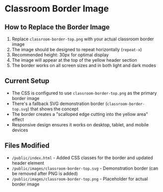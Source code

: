 # Classroom Border Image

## How to Replace the Border Image

1. Replace `classroom-border-top.png` with your actual classroom border image
2. The image should be designed to repeat horizontally (`repeat-x`)
3. Recommended height: 30px for optimal display
4. The image will appear at the top of the yellow header section
5. The border works on all screen sizes and in both light and dark modes

## Current Setup

- The CSS is configured to use `classroom-border-top.png` as the primary border image
- There's a fallback SVG demonstration border (`classroom-border-top.svg`) that shows the concept
- The border creates a "scalloped edge cutting into the yellow area" effect
- Responsive design ensures it works on desktop, tablet, and mobile devices

## Files Modified

- `/public/index.html` - Added CSS classes for the border and updated header element
- `/public/images/classroom-border-top.svg` - Demonstration border (can be removed after PNG is added)
- `/public/images/classroom-border-top.png` - Placeholder for actual border image